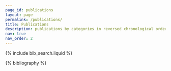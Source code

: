 ```yaml
---
page_id: publications
layout: page
permalink: /publications/
title: Publications
description: publications by categories in reversed chronological order. generated by jekyll-scholar.
nav: true
nav_order: 2
---
```


<!-- _pages/publications.md -->

<!-- Bibsearch Feature -->

{% include bib_search.liquid %}

<div class="publications">

{% bibliography %}

</div>
